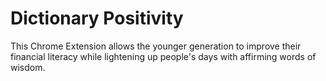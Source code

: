 # Dictionary Positivity

This Chrome Extension allows the younger generation to improve their financial literacy while lightening up people's days with affirming words of wisdom.
